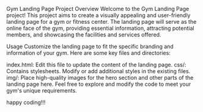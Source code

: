 
Gym Landing Page Project
Overview
Welcome to the Gym Landing Page project! This project aims to create a visually appealing and user-friendly landing page for a gym or fitness center. The landing page will serve as the online face of the gym, providing essential information, attracting potential members, and showcasing the facilities and services offered.

Usage
Customize the landing page to fit the specific branding and information of your gym. Here are some key files and directories:

index.html: Edit this file to update the content of the landing page.
css/: Contains stylesheets. Modify or add additional styles in the existing files.
img/: Place high-quality images for the hero section and other parts of the landing page here.
Feel free to explore and modify the code to meet your gym's unique requirements.

happy coding!!!
